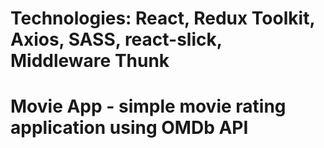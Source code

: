 # Technologies: React, Redux Toolkit, Axios, SASS, react-slick, Middleware Thunk

# Movie App - simple movie rating application using OMDb API